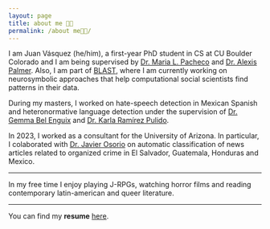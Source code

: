 ```yaml
---
layout: page
title: about me 👋🏾 
permalink: /about me👋🏾/
---
```


I am Juan Vásquez (he/him), a first-year PhD student in CS at CU Boulder Colorado and I am being supervised by [Dr. Maria L. Pacheco](https://mlpacheco.github.io/) and [Dr. Alexis Palmer](https://www.colorado.edu/linguistics/alexis-palmer). Also, I am part of [BLAST](<https://blast-cu.github.io/>), where I am currently working on neurosymbolic approaches that help computational social scientists find patterns in their data.

During my masters, I worked on hate-speech detection in Mexican Spanish and heteronormative language detection under the supervision of [Dr. Gemma Bel Enguix](https://scholar.google.com/citations?hl=en&user=RXWYz10AAAAJ) and [Dr. Karla Ramírez Pulido](https://www.fciencias.unam.mx/directorio/34006).

In 2023, I worked as a consultant for the University of Arizona. In particular, I colaborated with [Dr. Javier Osorio](https://www.javierosorio.net) on automatic classification of news articles related to organized crime in El Salvador, Guatemala, Honduras and Mexico.

---

In my free time I enjoy playing J-RPGs, watching horror films and reading contemporary latin-american and queer literature.

---

You can find my **resume** [here](https://juanmvsa.github.io/docs/cv.pdf).